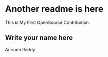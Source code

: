 # Another readme is here

This is My First OpenSource Contribution.

## Write your name here

Anirudh Reddy
